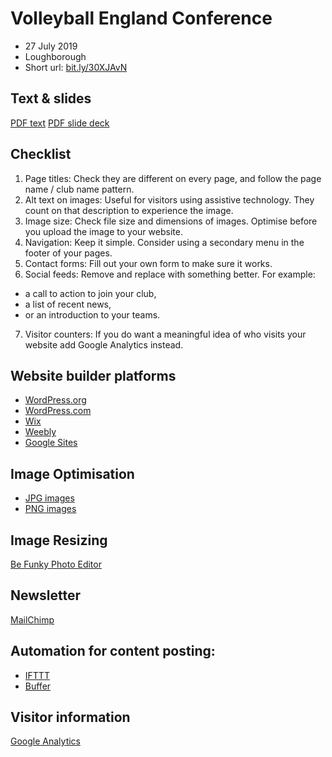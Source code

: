 # Volleyball England Conference
- 27 July 2019
- Loughborough
- Short url: [bit.ly/30XJAvN](bit.ly/30XJAvN)

## Text & slides
<a href="assets/VolleyballEnglandConference-2019-BuildingFreeWebsites-words.pdf" download>PDF text</a>
<a href="assets/VolleyballEnglandConference-2019-BuildingFreeWebsites.pdf" download>PDF slide deck</a>

## Checklist
1. Page titles: Check they are different on every page, and follow the page name / club name pattern. 
2. Alt text on images: Useful for visitors using assistive technology. They count on that description to experience the image. 
3. Image size: Check file size and dimensions of images. Optimise before you upload the image to your website.
4. Navigation: Keep it simple. Consider using a secondary menu in the footer of your pages.
5. Contact forms: Fill out your own form to make sure it works. 
6. Social feeds: Remove and replace with something better. For example:
- a call to action to join your club, 
- a list of recent news, 
- or an introduction to your teams. 
7. Visitor counters: If you do want a meaningful idea of who visits your website add Google Analytics instead. 
 
## Website builder platforms
- [WordPress.org](https://wordpress.org)
- [WordPress.com](https://wordpress.com)
- [Wix](https://www.wix.com)
- [Weebly](https://www.weebly.com/uk)
- [Google Sites](https://gsuite.google.com/intl/en_uk/products/sites/)

## Image Optimisation
- [JPG images](https://tinyjpg.com)
- [PNG images](https://tinypng.com)

## Image Resizing
[Be Funky Photo Editor](https://www.befunky.com/create/resize-image/)

## Newsletter
[MailChimp](https://mailchimp.com)

## Automation for content posting:
- [IFTTT](https://ifttt.com)
- [Buffer](https://buffer.com)

## Visitor information
[Google Analytics](https://marketingplatform.google.com/about/analytics/)
